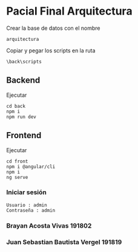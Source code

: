 # Pacial Final Arquitectura

Crear la base de datos con el nombre

```
arquitectura
```

Copiar y pegar los scripts en la ruta

```
\back\scripts
```

## Backend

Ejecutar

```
cd back
npm i
npm run dev
```

## Frontend

Ejecutar

```
cd front
npm i @angular/cli
npm i
ng serve
```

### Iniciar sesión

```
Usuario : admin
Contraseña : admin
```

### Brayan Acosta Vivas 191802

### Juan Sebastian Bautista Vergel 191819
